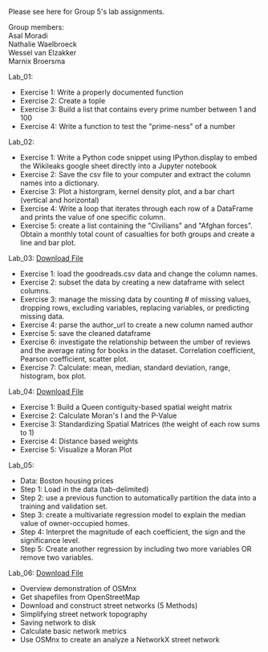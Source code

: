 Please see here for Group 5's lab assignments. 

Group members: <br>
  Asal Moradi <br>
  Nathalie Waelbroeck <br>
  Wessel van Elzakker <br>
  Marnix Broersma <br>

Lab_01: 
- Exercise 1: Write a properly documented function
- Exercise 2: Create a tople
- Exercise 3: Build a list that contains every prime number between 1 and 100
- Exercise 4: Write a function to test the "prime-ness" of a number

Lab_02: 
- Exercise 1: Write a Python code snippet using IPython.display to embed the Wikileaks google sheet directly into a Jupyter notebook
- Exercise 2: Save the csv file to your computer and extract the column names into a dictionary.
- Exercise 3: Plot a historgram, kernel density plot, and a bar chart (vertical and horizontal)
- Exercise 4: Write a loop that iterates through each row of a DataFrame and prints the value of one specific column.
- Exercise 5: create a list containing the "Civilians" and "Afghan forces". Obtain a monthly total count of casualties for both groups and create a line and bar plot. 

Lab_03: <a href="Assignment 3_NW.ipynb">Download File</a>
- Exercise 1: load the goodreads.csv data and change the column names.
- Exercise 2: subset the data by creating a new dataframe with select columns.
- Exercise 3: manage the missing data by counting # of missing values, dropping rows, excluding variables, replacing variables, or predicting missing data.
- Exercise 4: parse the author_url to create a new column named author
- Exercise 5: save the cleaned dataframe
- Exercise 6: investigate the relationship between the umber of reviews and the average rating for books in the dataset. Correlation coefficient, Pearson coefficient, scatter plot. 
- Exercise 7: Calculate: mean, median, standard deviation, range, histogram, box plot. 

Lab_04: <a href="hw-04_Group5 Final.ipynb">Download File</a>
- Exercise 1: Build a Queen contiguity-based spatial weight matrix
- Exercise 2: Calculate Moran's I and the P-Value
- Exercise 3: Standardizing Spatial Matrices (the weight of each row sums to 1)
- Exercise 4: Distance based weights
- Exercise 5: Visualize a Moran Plot

Lab_05: 
- Data: Boston housing prices
- Step 1: Load in the data (tab-delimited)
- Step 2: use a previous function to automatically partition the data into a training and validation set.
- Step 3: create a multivariate regression model to explain the median value of owner-occupied homes.
- Step 4: Interpret the magnitude of each coefficient, the sign and the significance level.
- Step 5: Create another regression by including two more variables OR remove two variables. 

Lab_06: <a href="lab-06-Networks.ipynb">Download File</a>
- Overview demonstration of OSMnx
- Get shapefiles from OpenStreetMap
- Download and construct street networks (5 Methods)
- Simplifying street network topography
- Saving network to disk
- Calculate basic network metrics
- Use OSMnx to create an analyze a NetworkX street network
